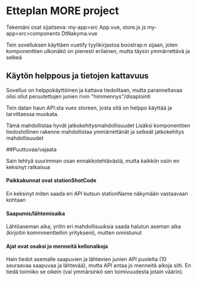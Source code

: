 # Etteplan MORE project

Tekemäni osat sijaitseva: my-app>src App.vue, store.js js my-app>src>components DtNakyma.vue

Tein sovelluksen käyttäen vuetify tyylikirjastoa boostrap:n sijaan, 
joten komponenttien ulkonäkö on pienesti erilainen, mutta täysin ymmärrettävä ja selkeä


## Käytön helppous ja tietojen kattavuus

Sovellus on helppokäyttöinen ja kattava tiedoiltaan, mutta paranneltavaa olisi ollut 
peruutettujen junien rivin "himmennys"/disaplointi

Tein datan haun API:sta vuex storeen, josta sitä on helppo käyttää ja tarvittaessa muokata. 

Tämä mahdollistaa hyvät jatkokehitysmahdollisuudet
Lisäksi komponenttien tiedostollinen rakenne mahdollistaa ymmärrettänät 
ja selkeät jatkokehitys mahdollisuudet



##Puuttuvaa/vajaata

Sain tehtyä suurimman osan ennakkotehtävästä, mutta kaikkiin osiin en keksinyt ratkaisua

#### Paikkakunnat ovat stationShotCode

En keksinyt miten saada eri API kutsun stationName näkymään vastaavaan kohtaan

#### Saapumis/lähtemisaika

Lähtöaseman aika, yritin eri mahdollisuuksia saada halutun aseman aika (kirjoitin kommmentteihin yritykseni),
mutten onnistunut

#### Ajat ovat osaksi jo menneitä kellonaikoja

Hain tiedot asemalle saapuvien ja lähtevien junien API puolelta (10 seuraavaa saapuvaa ja lähtevää),
mutta API antaa jo menneitä aikoja silti. En tiedä toimiiko se oikein 
(vai ymmärsinkö sen toimivuudesta jotain väärin).
```
